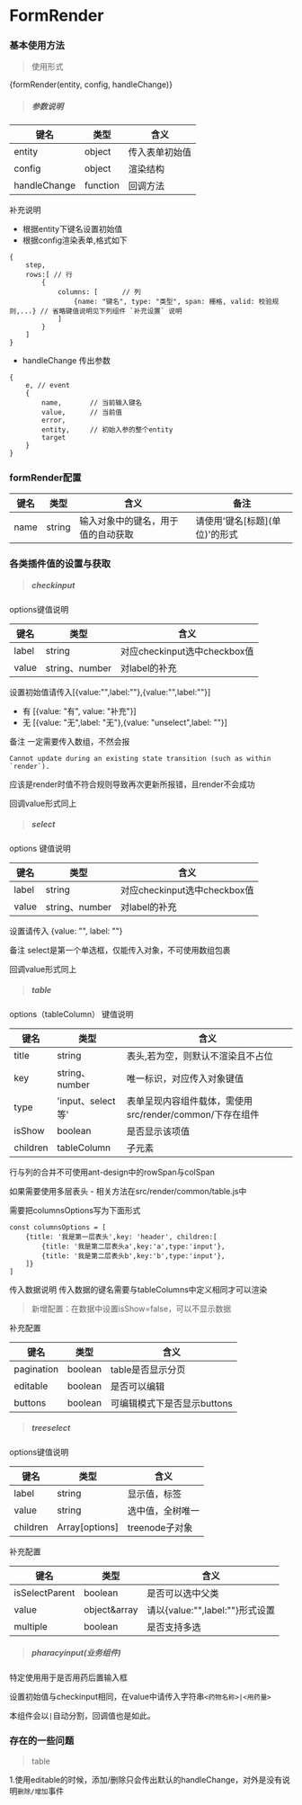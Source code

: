 # FormRender

### 基本使用方法
> 使用形式
<div>{formRender(entity, config, handleChange)}</div> 

> ##### 参数说明
|键名|类型|含义|
|-----|-----|-----|
|entity|object|传入表单初始值|
|config|object|渲染结构|
|handleChange|function|回调方法
补充说明
- 根据entity下键名设置初始值
- 根据config渲染表单,格式如下
```
{
    step,
    rows:[ // 行
        {
            columns: [      // 列
                {name: "键名", type: "类型", span: 栅格, valid: 校验规则,...} // 省略键值说明见下列组件 `补充设置` 说明 
            ]
        }
    ]
}
```
- handleChange 传出参数
```
{
    e, // event
    {
        name,       // 当前输入键名
        value,      // 当前值
        error,      
        entity,     // 初始入参的整个entity
        target
    }
}
```

### formRender配置
|键名|类型|含义|备注|
|-----|-----|-----|-----|
|name|string|输入对象中的键名，用于值的自动获取|请使用'键名\[标题\](单位)'的形式|

### 各类插件值的设置与获取
> ##### checkinput

options键值说明

|键名|类型|含义|
|-----|-----|-----|
|label|string|对应checkinput选中checkbox值|
|value|string、number|对label的补充|

设置初始值请传入[{value:"",label:""},{value:"",label:""}]
- 有 [{value: "有", value: "补充"}]
- 无 [{value: "无",label: "无"},{value: "unselect",label: ""}]

备注 一定需要传入数组，不然会报
```
Cannot update during an existing state transition (such as within `render`).
```
应该是render时值不符合规则导致再次更新所报错，且render不会成功

回调value形式同上

> ##### select

options 键值说明

|键名|类型|含义|
|-----|-----|-----|
|label|string|对应checkinput选中checkbox值|
|value|string、number|对label的补充|

设置请传入 {value: "", label: ""}

备注 select是第一个单选框，仅能传入对象，不可使用数组包裹

回调value形式同上

> ##### table

options（tableColumn） 键值说明

|键名|类型|含义|
|-----|-----|-----|
|title|string|表头,若为空，则默认不渲染且不占位|
|key|string、number|唯一标识，对应传入对象键值|
|type|'input、select等'|表单呈现内容组件载体，需使用src/render/common/下存在组件|
|isShow|boolean|是否显示该项值|
|children|tableColumn|子元素|

行与列的合并不可使用ant-design中的rowSpan与colSpan

如果需要使用多层表头 - 相关方法在src/render/common/table.js中

需要把columnsOptions写为下面形式
```
const columnsOptions = [
    {title: '我是第一层表头',key: 'header', children:[
        {title: '我是第二层表头a',key:'a',type:'input'},
        {title: '我是第二层表头b',key:'b',type:'input'},
    ]}
]
```
传入数据说明
传入数据的键名需要与tableColumns中定义相同才可以渲染
> 新增配置：在数据中设置isShow=false，可以不显示数据

补充配置

|键名|类型|含义|
|-----|-----|-----|
|pagination|boolean|table是否显示分页|
|editable|boolean|是否可以编辑|
|buttons|boolean|可编辑模式下是否显示buttons|



> ##### treeselect

options键值说明

|键名|类型|含义|
|-----|-----|-----|
|label|string|显示值，标签|
|value|string|选中值，全树唯一|
|children|Array[options]|treenode子对象|

补充配置

|键名|类型|含义|
|-----|-----|-----|
|isSelectParent|boolean|是否可以选中父类|
|value|object&array|请以{value:"",label:""}形式设置|
|multiple|boolean|是否支持多选|

> ##### pharacyinput(业务组件)

特定使用用于是否用药后置输入框

设置初始值与checkinput相同，在value中请传入字符串`<药物名称>|<用药量>`

本组件会以`|`自动分割，回调值也是如此。


### 存在的一些问题

> table

1.使用editable的时候，添加/删除只会传出默认的handleChange，对外是没有说明`删除/增加`事件
